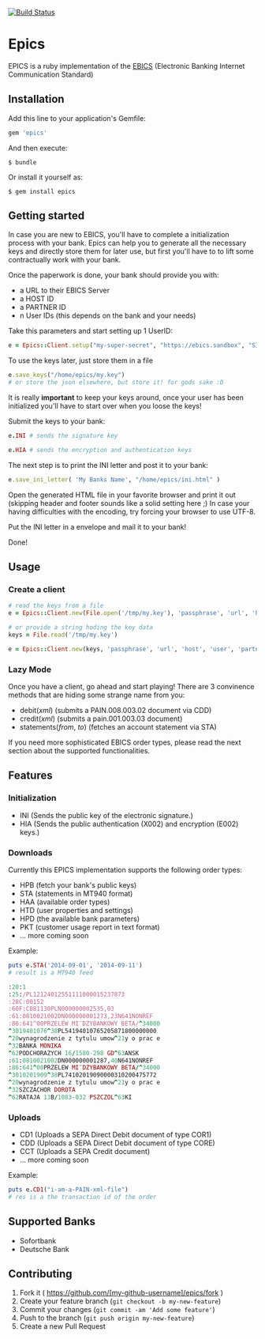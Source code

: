 [![Build Status](https://magnum.travis-ci.com/railslove/epics.svg?token=EhFJyZWe1sxdBDmF2bzC&branch=master)](https://magnum.travis-ci.com/railslove/epics)

# Epics

EPICS is a ruby implementation of the [EBICS](http://www.ebics.org/) (Electronic Banking Internet Communication Standard)

## Installation

Add this line to your application's Gemfile:

```ruby
gem 'epics'
```

And then execute:

    $ bundle

Or install it yourself as:

    $ gem install epics


## Getting started

In case you are new to EBICS, you'll have to complete a initialization process with
your bank. Epics can help you to generate all the necessary keys and directly store
them for later use, but first you'll have to to lift some contractually work with your
bank.

Once the paperwork is done, your bank should provide you with:

* a URL to their EBICS Server
* a HOST ID
* a PARTNER ID
* n User IDs (this depends on the bank and your needs)

Take this parameters and start setting up 1 UserID:

```ruby
e = Epics::Client.setup("my-super-secret", "https://ebics.sandbox", "SIZBN001", "EBIX", "EPICS")
```

To use the keys later, just store them in a file

```ruby
e.save_keys("/home/epics/my.key")
# or store the json elsewhere, but store it! for gods sake :D
```

It is really __important__ to keep your keys around, once your user has been initialized
you'll have to start over when you loose the keys!

Submit the keys to your bank:

```ruby
e.INI # sends the signature key

e.HIA # sends the encryption and authentication keys
```

The next step is to print the INI letter and post it to your bank:

```ruby
e.save_ini_letter( 'My Banks Name', "/home/epics/ini.html" )
```

Open the generated HTML file in your favorite browser and print it out (skipping
header and footer sounds like a solid setting here ;) In case your having difficulties
with the encoding, try forcing your browser to use UTF-8.

Put the INI letter in a envelope and mail it to your bank!

Done!

## Usage

### Create a client

```ruby
# read the keys from a file
e = Epics::Client.new(File.open('/tmp/my.key'), 'passphrase', 'url', 'host', 'user', 'partner')

# or provide a string hoding the key data
keys = File.read('/tmp/my.key')

e = Epics::Client.new(keys, 'passphrase', 'url', 'host', 'user', 'partner')
```

### Lazy Mode

Once you have a client, go ahead and start playing! There are 3 convinence methods
that are hiding some strange name from you:

* debit(_xml_) (submits a PAIN.008.003.02 document via CDD)
* credit(_xml_) (submits a pain.001.003.03 document)
* statements(_from_, _to_) (fetches an account statement via STA)

If you need more sophisticated EBICS order types, please read the next section
about the supported functionalities.

## Features

### Initialization

* INI (Sends the public key of the electronic signature.)
* HIA (Sends the public authentication (X002) and encryption (E002) keys.)

### Downloads

Currently this EPICS implementation supports the following order types:

* HPB (fetch your bank's public keys)
* STA (statements in MT940 format)
* HAA (available order types)
* HTD (user properties and settings)
* HPD (the available bank parameters)
* PKT (customer usage report in text format)
* ... more coming soon

Example:

```ruby
puts e.STA('2014-09-01', '2014-09-11')
# result is a MT940 feed

:20:1
:25:/PL12124012551111000015237873
:28C:00152
:60F:C081130PLN000000002535,03
:61:0810021002DN000000001273,23N641NONREF
:86:641^00PRZELEW MI¨DZYBANKOWY BETA/^34000
^3019401076^38PL54194010765205871800000000
^20wynagrodzenie z tytulu umow^21y o prac e
^32BANKA MONIKA
^62PODCHORAZYCH 16/1580-298 GD^63ANSK
:61:0810021002DN000000001287,40N641NONREF
:86:641^00PRZELEW MI¨DZYBANKOWY BETA/^34000
^3010201909^38PL74102019090000310200475772
^20wynagrodzenie z tytulu umow^21y o prac e
^32SZCZACHOR DOROTA
^62RATAJA 13B/1083-032 PSZCZOL^63KI
```

### Uploads

* CD1 (Uploads a SEPA Direct Debit document of type COR1)
* CDD (Uploads a SEPA Direct Debit document of type CORE)
* CCT (Uploads a SEPA Credit document)
* ... more coming soon

Example:

```ruby
puts e.CD1("i-am-a-PAIN-xml-file")
# res is a the transaction id of the order
```

## Supported Banks

* Sofortbank
* Deutsche Bank

## Contributing

1. Fork it ( https://github.com/[my-github-username]/epics/fork )
2. Create your feature branch (`git checkout -b my-new-feature`)
3. Commit your changes (`git commit -am 'Add some feature'`)
4. Push to the branch (`git push origin my-new-feature`)
5. Create a new Pull Request
